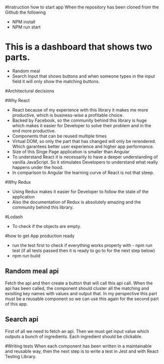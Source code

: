 #Instruction how to start app
When the repository has been cloned from the Github the following

- NPM install
- NPM run start

# This is a dashboard that shows two parts.

- Random meal
- Search Input that shows buttons and when someone types in the input field it will only show the matching buttons.

#Architectural decisions

#Why React

- React because of my experience with this library it makes me more productive, which is business-wise a profitable choice.
- Backed by Facebook, so the community behind this library is huge which makes it easier for Developer to solve their problem and in the end more productive.
- Components that can be reused multiple times
- Virtual DOM, so only the part that has changed will only be rerendered. Which garantees better user experience and higher app performance.
- Size of this Singe Page application is smaller than Angular
- To understand React it is necessarily to have a deeper understanding of vanilla JavaScript. So it stimulates Developers to understand what really happens under the hood.
- In comparison to Angular the learning curve of React is not that steep.

#Why Redux

- Using Redux makes it easier for Developer to follow the state of the application
- Also the documentation of Redux is absolutely amazing and the community behind this library. 

#Lodash

- To check if the objects are empty. 

#how to get App production ready

- run the test first to check if everything works properly with - npm run test (if all tests passed then it is ready to go to for the next step below)
- npm run build

## Random meal api

Fetch the api and then create a button that will call this api call.
When the api has been called, the component should cluster all the matching and exisiting key names with values and output that. In my perspective this part must be a reusable component so we can use this again for the second part of this app.

## Search api
First of all we need to fetch an api.
Then we must get input value which outputs a bunch of ingredients.
Each ingredient should be clickable.

#Writing tests
When each component has been written in a maintainable and reusable way, then the next step is to write a test in Jest and with React Testing Library. 

